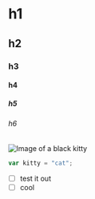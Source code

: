 # h1
## h2
### h3
#### h4
##### h5
###### h6
![Image of a black kitty](https://mypetsays.co.uk/cdn/shop/articles/National_Black_Cat_Day.jpg?v=1695635944&width=1500)
``` javascript
var kitty = "cat";
```
- [ ] test it out
- [ ] cool
